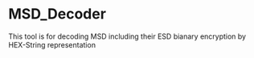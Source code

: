 # MSD_Decoder
This tool is for decoding MSD including their ESD bianary encryption by HEX-String representation
